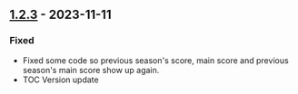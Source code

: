 ## [1.2.3](https://github.com/NintendoLink07/MythicIOGrabber/releases/tag/1.2.3) - 2023-11-11

### Fixed

- Fixed some code so previous season's score, main score and previous season's main score show up again.
- TOC Version update
